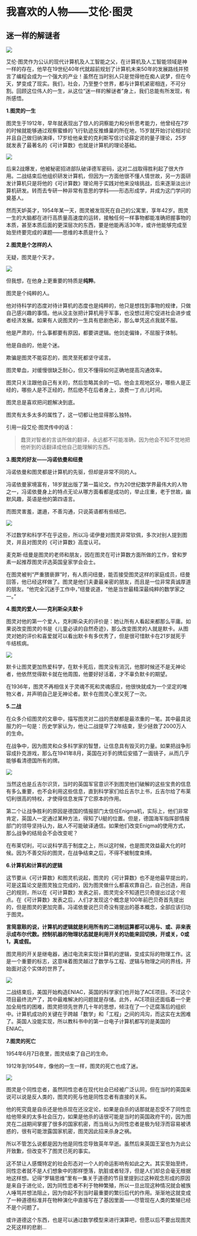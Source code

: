 我喜欢的人物——艾伦·图灵
======

迷一样的解谜者
-----

![](http://m.qpic.cn/psb?/V10TtYkp2MvHv1/9M.VBxUUYBrq05xEkoM1zuIQTtQcPwiszyHHgt3Gu3I!/b/dFQBAAAAAAAA&bo=zAGpAgAAAAARB1Y!&rf=viewer_4)

艾伦·图灵作为公认的现代计算机及人工智能之父，在计算机及人工智能领域是神一样的存在，他早在19世纪40年代就超前规划了计算机未来50年的发展路线并预言了编程会成为一个强大的产业！虽然在当时别人只是觉得他在痴人说梦，但在今天，梦变成了现实。我们，社会，乃至整个世界，都与计算机紧密相连，不可分割。回顾这位伟人的一生，从这位“迷一样的解谜者”身上，我们总能有所发现，有所感悟。

**1.图灵的一生**

图灵生于1912年，早年就表现出了惊人的洞察能力和分析思考能力，他曾经在7岁的时候就能够通过观察蜜蜂的飞行轨迹反推蜂巢的所在地，15岁就开始讨论相对论并且自己做归纳演绎，17岁给他亲爱的克利斯写信讨论薛定谔的量子理论，25岁就发表了最著名的《可计算数》也就是计算机的理论基础。

![](http://m.qpic.cn/psb?/V10TtYkp2MvHv1/XIQe4GIgXrgkxGzh0.PYuI1iWUxI1*.d.hhFnx43iOI!/b/dFkAAAAAAAAA&bo=3AArAQAAAAARF9Y!&rf=viewer_4)

后来2战爆发，他被秘密招进部队破译德军密码，这对二战取得胜利起了很大作用。二战结束后他组织研发计算机，但因为一方面他很不懂人情世故，另一方面研发计算机只是将他的《可计算数》理论用于实践对他来没啥挑战，后来逐渐淡出计算机研发。转而去专研一种非常有意思的学科——形态形成学，并成为这门学问的奠基人。

然而天妒英才，1954年某一天，图灵被发现死在自己的公寓里，享年42岁。图灵一生的大脑都在进行高质量高速度的运转，接触任何一样事物都能准确把握事物的本质，甚至本质后面的更深层次的东西，要是他能再活30年，或许他能够完成至始至终要完成的课题——思维的本质是什么？

**2.图灵是个怎样的人**

无疑，图灵是个天才。

![](http://m.qpic.cn/psb?/V10TtYkp2MvHv1/uv0JJBu3rvlhtmDPiLpDGptMbHeQeTfGsoOVb*Zqb4w!/b/dFIBAAAAAAAA&bo=JQJ9AQAAAAARB2s!&rf=viewer_4)

但我想，在他身上更重要的特质是**纯粹**。

图灵是个纯粹的人。

他对待科学的态度对待计算机的态度也是纯粹的，他只是想找到事物的规律，只做自己感兴趣的事情。他从没主张把计算机用于军事，也没想过用它促进社会进步或者经济发展。如果有人说图灵的一生具有悲剧色彩，那么单凭这点我就不服。

他是严肃的，什么事都要有原因，都要讲逻辑。他剑走偏锋，不屈服于体制。

他是自由的，他是个迷。

欺骗是图灵不能容忍的，图灵至死都坚守诺言。

图灵晕血，对缓慢很缺乏耐心，但又不懂得如何正确地提高沟通效率。

图灵只关注跟他自己有关的，然后忽略其余的一切。他会主观地区分，哪些人是正经的，哪些人是不正经的，然后绝不在后者身上，浪费一丁点儿时间。

图灵总是喜欢把问题解决到底。

图灵有太多太多的属性了，这一切都让他显得那么独特。

引用一段艾伦·图灵传中的话：

> 蠢货对智者的言谈所做的翻译，永远都不可能准确，因为他会不知不觉地把他听到的话翻译成他自己能理解的东西。

**3.图灵的好友——冯诺依曼和纽曼**

冯诺依曼和图灵都是计算机的先驱，但却是非常不同的人。

冯诺依曼家境富有，18岁就出版了第一篇论文。作为20世纪数学界最伟大的人物之一，冯诺依曼身上的特点无论从哪方面看都是成功的，举止庄重，老于世故，幽默风趣，英语是他的第四语言。

而图灵害羞，邋遢，不善沟通，只说英语都有些结巴。

![](http://m.qpic.cn/psb?/V10TtYkp2MvHv1/IoAMpG3atU29osrW6tC1SsWcqT33r5S7bnwCRSKqhv4!/b/dFIBAAAAAAAA&bo=9AE*AQAAAAARF.s!&rf=viewer_4)

不过数学和科学不在乎这些，所以冯·诺伊曼对图灵非常钦佩，多次对别人提到图灵，并且对图灵的《可计算数》高度认可。

麦克斯·纽曼是图灵的老师和朋友，因在图灵在可计算数方面所做的工作，曾和罗素一起推荐图灵评选英国皇家学会会士。

在图灵被判“严重猥亵罪”时，有人质问纽曼，能否接受图灵这样的家庭成员，纽曼回答，他已经这样做了。图灵是他们夫妻最亲密的朋友，而且是一位非常真诚厚道的朋友。“他完全沉迷于工作中，”纽曼说道，“他是当世最精深最纯粹的数学家之一。”

**4.图灵的爱人——克利斯朵夫默卡**

图灵对他的第一个爱人，克利斯朵夫的评价是：她让所有人看起来都那么平庸。如果说改变图灵的书是《儿童必读的自然奇迹》，那么改变图灵的人就是默卡。从图灵对她的评价和喜爱就可以看出默卡有多优秀了，但是很可惜默卡在21岁就死于牛结核病。

![](http://m.qpic.cn/psb?/V10TtYkp2MvHv1/dEv6Lv8etcykZEZc2.FbpFxhOmESKusqHahIjBQdAeU!/b/dDUBAAAAAAAA&bo=WAKQAQAAAAARB*s!&rf=viewer_4)

默卡让图灵更加热爱科学，在默卡死后，图灵没有消沉，他那时候还不是无神论者，他依然觉得默卡就在他周围，他要好好活着，才不辜负默卡的期望。

在1936年，图灵不再相信关于灵魂不死和灵魂感应，他很快就成为一个坚定的唯物义者，并声明自己是无神论者。默卡在图灵心里又死了一次。


**5.二战**

在众多介绍图灵的文章中，描写图灵对二战的贡献都是最浓重的一笔。其中最具说服力的一句是：历史学家认为，他让二战提早了2年结束，至少拯救了2000万人的生命。

在战争中，因为图灵和众多科学家的智慧，让信息具有毁灭的力量。如果把战争形容成扑克游戏，那么在1941年8月，英国在对手的牌后安插了一面镜子，从而几乎能够看清德国所有的牌。

![](http://m.qpic.cn/psb?/V10TtYkp2MvHv1/JLb4ouFlKsVZMRvH6FfiUFi0rVQ4G2jGJmHncob4ocw!/b/dDQBAAAAAAAA&bo=bAIRAQAAAAARB04!&rf=viewer_4)

当然这也是丘吉尔识货，当时的英国军官意识不到图灵他们破解的这些宝贵的信息有多么重要，也不会利用这些信息，直到科学家们给丘吉尔上书，丘吉尔给了布莱切利很高的特权，才使得信息发挥了它原本的作用。

第二个让战争胜利的原因是德国的情报部门太信任Enigma机，实际上，他们非常肯定，英国人一定通过某种方法，得知了U艇的位置。但是，德国海军指挥部情报部门的领导坚持认为，敌人不可能破译通信。如果他们改变Enigma的使用方式，那么战争的结局会不会改变呢？

在布莱切利，可以说科学高于制度之上，所以这时候，也是图灵效益最大化的时候。因为不善交际的图灵，在战争结束之后，不得不被制度束缚。



**6.计算机和计算机的逻辑**

这节要从《可计算数》和图灵机说起，图灵的《可计算数》也不是他最早提出的，可是这篇论文是图灵独立完成的，因为图灵做什么都喜欢靠自己，自己创造，用自己的规则，所以在《可计算数》发表之前，图灵完全不知道巴贝奇提出过这个观点。在《可计算数》发表之后，人们才发现这个概念是100年前巴贝奇首先提出的，但是图灵的更加完善。冯诺依曼说巴贝奇没有提出的基本概念，全部应该归功于图灵。

**言简意赅的说，计算机的逻辑就是利用所有的二进制运算都可以用与、或、非来表示成布尔代数。控制机器的物理状态就是利用开关的功能来回切换，开或关，0或1，真或假。**

图灵用的开关是继电器，通过电流来实现计算机的逻辑，变成实际的物理工作。这是一个重要的标志，这意味着图灵越过了数学与工程、逻辑与物理之间的界线，开始面对这个实体的世界了。

![](http://m.qpic.cn/psb?/V10TtYkp2MvHv1/sjZjBqcDt7YJrAC8XXBdlGqGvOS3b8xWvvCWr.2ZIGM!/b/dDUBAAAAAAAA&bo=*QDIAAAAAAARBwU!&rf=viewer_4)

二战结束后，美国开始构造ENIAC，英国的科学家们也开始了ACE项目。不过这个项目最终流产了，其中最难解决的问题就是存储。此外，ACE项目还面临着一个更加全局性的困难，图灵把领先世界几十年的思想，倾注在了一个迂腐落后的组织中。计算机成功的关键在于跨越「数学」和「工程」之间的鸿沟，而这实在太困难了。英国人没能实现，所以教科书中的第一台电子计算机都写的是美国的ENIAC。

**7.图灵的死亡**

1954年6月7日夜里，图灵结束了自己的生命。

1912年到1954年，像他的一生一样，图灵的死亡也成了迷。

![](http://m.qpic.cn/psb?/V10TtYkp2MvHv1/elA67k3pyWeowtujNF.w56ky12KuZtSXwvHABPH*ho4!/b/dDYBAAAAAAAA&bo=0AKMAQAAAAARB28!&rf=viewer_4)

图灵是个同性恋者，虽然同性恋者在现代社会已经被广泛认同，但在当时的英国来说可以说是反人类的，图灵的死与他是同性恋者有直接的关系。

他的死究竟是自杀还是他杀现在还没定论，如果是自杀的话那就是忍受不了同性恋给他带来的太多社会压力，如果是他杀的话很可能是当时的英国政府干的，因为图灵在二战期间掌握了很多的国家机密，而当局认为同性恋者是极为轻浮而容易被诱惑的，很有可能泄露国家机密，图灵因此招来杀身之祸。

所以不管怎么说都是因为他是同性恋导致英年早逝。虽然后来英国王室也为为此公开致歉，但改变不了图灵已死的事实。

这不禁让人感慨特定的社会形态对一个人的命运影响有如此之大。其实至始至终，同性恋者就不是人们想象中的那样堕落，肮脏或者轻浮，但是人们却总会毫无根据地这样想。记得“罗辑思维”里有一集关于道德的节目里提到过这种观念形成的原因是来自于进化论，因为同性恋者不利于物种繁殖，所以一旦出现这种情况就会被族人唾骂并想法阻止，因为你起不到当时最重要的繁衍后代的作用。渐渐地这就变成了一种道德标准并在物种演化中直接写在了基因里面——尽管现在人类的繁殖已经不是个问题了。

或许道德这个东西，也是可以通过数学模型来进行演算吧，但愿以后不要出现图灵之死这样的悲剧…



